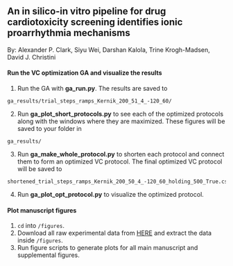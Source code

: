 ## An in silico-in vitro pipeline for drug cardiotoxicity screening identifies ionic proarrhythmia mechanisms


By: Alexander P. Clark, Siyu Wei, Darshan Kalola, Trine Krogh-Madsen, David J. Christini

#### Run the VC optimization GA and visualize the results
1. Run the GA with **ga_run.py**. The results are saved to 
```
ga_results/trial_steps_ramps_Kernik_200_51_4_-120_60/
```
2. Run **ga_plot_short_protocols.py** to see each of the optimized protocols along with the windows where they are maximized. These figures will be saved to your folder in 
```
ga_results/
```
3. Run **ga_make_whole_protocol.py** to shorten each protocol and connect them to form an optimized VC protocol. The final optimized VC protocol will be saved to 
```
shortened_trial_steps_ramps_Kernik_200_50_4_-120_60_holding_500_True.csv
```
4. Run **ga_plot_opt_protocol.py** to visualize the optimized protocol.

#### Plot manuscript figures

1. `cd` into `/figures`. 
2. Download all raw experimental data from [HERE](www.FILLTHISIN.com) and extract the data inside `/figures`.
3. Run figure scripts to generate plots for all main manuscript and supplemental figures.
